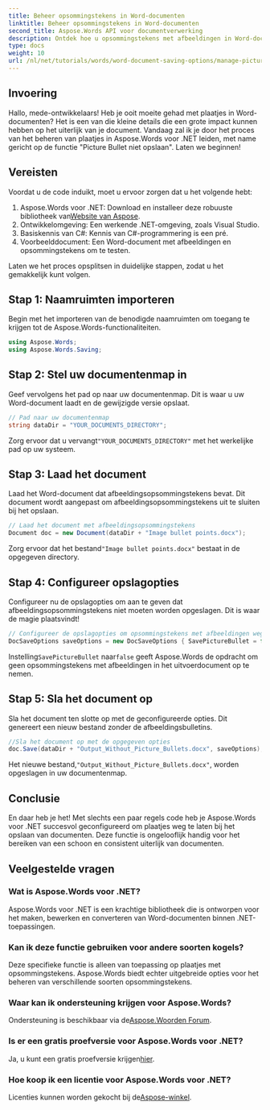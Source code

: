 ```yaml
---
title: Beheer opsommingstekens in Word-documenten
linktitle: Beheer opsommingstekens in Word-documenten
second_title: Aspose.Words API voor documentverwerking
description: Ontdek hoe u opsommingstekens met afbeeldingen in Word-documenten effectief kunt beheren met Aspose.Words voor .NET. Deze uitgebreide gids leidt u door de stappen om uw omgeving in te stellen en opslagopties te configureren.
type: docs
weight: 10
url: /nl/net/tutorials/words/word-document-saving-options/manage-picture-bullet/
---
```

## Invoering

Hallo, mede-ontwikkelaars! Heb je ooit moeite gehad met plaatjes in Word-documenten? Het is een van die kleine details die een grote impact kunnen hebben op het uiterlijk van je document. Vandaag zal ik je door het proces van het beheren van plaatjes in Aspose.Words voor .NET leiden, met name gericht op de functie "Picture Bullet niet opslaan". Laten we beginnen!

## Vereisten

Voordat u de code induikt, moet u ervoor zorgen dat u het volgende hebt:

1.  Aspose.Words voor .NET: Download en installeer deze robuuste bibliotheek van[Website van Aspose](https://releases.aspose.com/words/net/).
2. Ontwikkelomgeving: Een werkende .NET-omgeving, zoals Visual Studio.
3. Basiskennis van C#: Kennis van C#-programmering is een pré.
4. Voorbeelddocument: Een Word-document met afbeeldingen en opsommingstekens om te testen.

Laten we het proces opsplitsen in duidelijke stappen, zodat u het gemakkelijk kunt volgen.

## Stap 1: Naamruimten importeren

Begin met het importeren van de benodigde naamruimten om toegang te krijgen tot de Aspose.Words-functionaliteiten.

```csharp
using Aspose.Words;
using Aspose.Words.Saving;
```

## Stap 2: Stel uw documentenmap in

Geef vervolgens het pad op naar uw documentenmap. Dit is waar u uw Word-document laadt en de gewijzigde versie opslaat.

```csharp
// Pad naar uw documentenmap
string dataDir = "YOUR_DOCUMENTS_DIRECTORY";
```

 Zorg ervoor dat u vervangt`"YOUR_DOCUMENTS_DIRECTORY"` met het werkelijke pad op uw systeem.

## Stap 3: Laad het document

Laad het Word-document dat afbeeldingsopsommingstekens bevat. Dit document wordt aangepast om afbeeldingsopsommingstekens uit te sluiten bij het opslaan.

```csharp
// Laad het document met afbeeldingsopsommingstekens
Document doc = new Document(dataDir + "Image bullet points.docx");
```

 Zorg ervoor dat het bestand`"Image bullet points.docx"` bestaat in de opgegeven directory.

## Stap 4: Configureer opslagopties

Configureer nu de opslagopties om aan te geven dat afbeeldingsopsommingstekens niet moeten worden opgeslagen. Dit is waar de magie plaatsvindt!

```csharp
// Configureer de opslagopties om opsommingstekens met afbeeldingen weg te laten
DocSaveOptions saveOptions = new DocSaveOptions { SavePictureBullet = false };
```

 Instelling`SavePictureBullet` naar`false` geeft Aspose.Words de opdracht om geen opsommingstekens met afbeeldingen in het uitvoerdocument op te nemen.

## Stap 5: Sla het document op

Sla het document ten slotte op met de geconfigureerde opties. Dit genereert een nieuw bestand zonder de afbeeldingsbulletins.

```csharp
//Sla het document op met de opgegeven opties
doc.Save(dataDir + "Output_Without_Picture_Bullets.docx", saveOptions);
```

 Het nieuwe bestand,`"Output_Without_Picture_Bullets.docx"`, worden opgeslagen in uw documentenmap.

## Conclusie

En daar heb je het! Met slechts een paar regels code heb je Aspose.Words voor .NET succesvol geconfigureerd om plaatjes weg te laten bij het opslaan van documenten. Deze functie is ongelooflijk handig voor het bereiken van een schoon en consistent uiterlijk van documenten.

## Veelgestelde vragen

### Wat is Aspose.Words voor .NET?
Aspose.Words voor .NET is een krachtige bibliotheek die is ontworpen voor het maken, bewerken en converteren van Word-documenten binnen .NET-toepassingen.

### Kan ik deze functie gebruiken voor andere soorten kogels?
Deze specifieke functie is alleen van toepassing op plaatjes met opsommingstekens. Aspose.Words biedt echter uitgebreide opties voor het beheren van verschillende soorten opsommingstekens.

### Waar kan ik ondersteuning krijgen voor Aspose.Words?
 Ondersteuning is beschikbaar via de[Aspose.Woorden Forum](https://forum.aspose.com/c/words/8).

### Is er een gratis proefversie voor Aspose.Words voor .NET?
 Ja, u kunt een gratis proefversie krijgen[hier](https://releases.aspose.com/).

### Hoe koop ik een licentie voor Aspose.Words voor .NET?
 Licenties kunnen worden gekocht bij de[Aspose-winkel](https://purchase.aspose.com/buy).